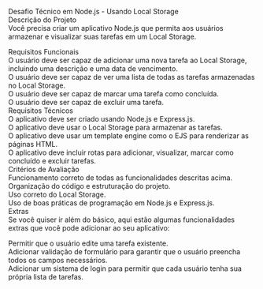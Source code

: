Desafio Técnico em Node.js - Usando Local Storage<br>
Descrição do Projeto<br>
Você precisa criar um aplicativo Node.js que permita aos usuários armazenar e visualizar suas tarefas em um Local Storage.<br>

Requisitos Funcionais<br>
O usuário deve ser capaz de adicionar uma nova tarefa ao Local Storage, incluindo uma descrição e uma data de vencimento.<br>
O usuário deve ser capaz de ver uma lista de todas as tarefas armazenadas no Local Storage.<br>
O usuário deve ser capaz de marcar uma tarefa como concluída.<br>
O usuário deve ser capaz de excluir uma tarefa.<br>
Requisitos Técnicos<br>
O aplicativo deve ser criado usando Node.js e Express.js.<br>
O aplicativo deve usar o Local Storage para armazenar as tarefas.<br>
O aplicativo deve usar um template engine como o EJS para renderizar as páginas HTML.<br>
O aplicativo deve incluir rotas para adicionar, visualizar, marcar como concluído e excluir tarefas.<br>
Critérios de Avaliação<br>
Funcionamento correto de todas as funcionalidades descritas acima.<br>
Organização do código e estruturação do projeto.<br>
Uso correto do Local Storage.<br>
Uso de boas práticas de programação em Node.js e Express.js.<br>
Extras<br>
Se você quiser ir além do básico, aqui estão algumas funcionalidades extras que você pode adicionar ao seu aplicativo:<br>

Permitir que o usuário edite uma tarefa existente.<br>
Adicionar validação de formulário para garantir que o usuário preencha todos os campos necessários.<br>
Adicionar um sistema de login para permitir que cada usuário tenha sua própria lista de tarefas.<br>


